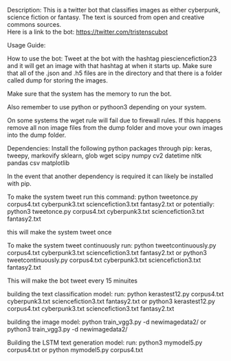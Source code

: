 Description:
This is a twitter bot that classifies images as either cyberpunk, science fiction or fantasy. The text is sourced from open and creative commons sources.  
Here is a link to the bot:
https://twitter.com/tristenscubot

Usage Guide:


How to use the bot:
Tweet at the bot with the hashtag piesciencefiction23 and it will get an image with that hashtag at when it starts up.
Make sure that all of the .json and .h5 files are in the directory and that there is a folder called dump for storing the images. 

Make sure that the system has the memory to run the bot.

Also remember to use python or pythoon3 depending on your system.

On some systems the wget rule will fail due to firewall rules. If this happens remove all non image files from the dump folder and move your own images into the dump folder.

Dependencies:
Install the following python packages through pip:
keras,
tweepy,
markovify
sklearn,
glob
wget
scipy
numpy
cv2
datetime
nltk
pandas
csv
matplotlib

In the event that another dependency is required it can likely be installed with pip.


To make the system tweet run this command:
python tweetonce.py corpus4.txt cyberpunk3.txt sciencefiction3.txt fantasy2.txt
or potentially:
python3 tweetonce.py corpus4.txt cyberpunk3.txt sciencefiction3.txt fantasy2.txt

this will make the system tweet once

To make the system tweet continuously run:
python tweetcontinuously.py corpus4.txt cyberpunk3.txt sciencefiction3.txt fantasy2.txt
or 
python3 tweetcontinuously.py corpus4.txt cyberpunk3.txt sciencefiction3.txt fantasy2.txt

This will make the bot tweet every 15 minuites

building the text classification model:
run:
python kerastest12.py corpus4.txt cyberpunk3.txt sciencefiction3.txt  fantasy2.txt
or
python3 kerastest12.py corpus4.txt cyberpunk3.txt sciencefiction3.txt  fantasy2.txt

building the image model:
python train_vgg3.py -d newimagedata2/
or
python3 train_vgg3.py -d newimagedata2/


Building the LSTM text generation model:
run:
python3 mymodel5.py corpus4.txt
or
python mymodel5.py corpus4.txt


